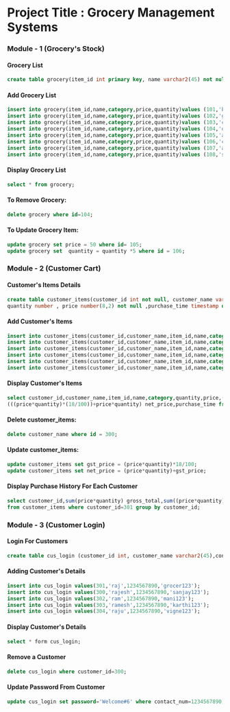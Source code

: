 # Project Title : Grocery Management Systems

### Module - 1 (Grocery's Stock)

#### Grocery List
```sql
create table grocery(item_id int primary key, name varchar2(45) not null , category varchar2(23) , price number(8,2) not null , quantity int);
```
#### Add Grocery List
```sql
insert into grocery(item_id,name,category,price,quantity)values (101,'bengal gram(250g)','cereals and pulses',80,30);
insert into grocery(item_id,name,category,price,quantity)values (102,'green gram(250g)','cereals and pulses',70,30);
insert into grocery(item_id,name,category,price,quantity)values (103,'corn flour(250g)','flours',40,30);
insert into grocery(item_id,name,category,price,quantity)values (104,'onion (1kg)','vegetables',110,40);
insert into grocery(item_id,name,category,price,quantity)values (105,'apple (1kg)','fruits',80,10);
insert into grocery(item_id,name,category,price,quantity)values (106,'cloves (10g)','spices',30,40);
insert into grocery(item_id,name,category,price,quantity)values (107,'almond','dry fruits',30,60);
insert into grocery(item_id,name,category,price,quantity)values (108,'semolina (250g)','miscellaneous',50,30);
```
#### Display Grocery List
```sql
select * from grocery;
```
#### To Remove Grocery:
```sql
delete grocery where id=104;
```
#### To Update Grocery Item:
```sql
update grocery set price = 50 where id= 105;
update grocery set  quantity = quantity *5 where id = 106;
```

### Module - 2 (Customer Cart)

#### Customer's Items Details
```sql
create table customer_items(customer_id int not null, customer_name varchar2(45) not null, item_id int , name varchar2(45) not null , category varchar2(23) , 
quantity number , price number(8,2) not null ,purchase_time timestamp default systimestamp);
```
#### Add Customer's Items
```sql
insert into customer_items(customer_id,customer_name,item_id,name,category,quantity,price) values (300,'rajesh',105,'apple (1kg)','fruits',1.5,80,14.4,134.4);
insert into customer_items(customer_id,customer_name,item_id,name,category,quantity,price) values (300,'rajesh',104,'onion (1kg)','vegetables',2,110);
insert into customer_items(customer_id,customer_name,item_id,name,category,quantity,price) values (301,'raj',106,'cloves(10kg)','spices',1,30);
insert into customer_items(customer_id,customer_name,item_id,name,category,quantity,price) values (302,'ram',108,'semolina(250g)','miscellaneous',1.5,50);
insert into customer_items(customer_id,customer_name,item_id,name,category,quantity,price) values (301,'raj',107,'almond','dry fruits',3,30);
insert into customer_items(customer_id,customer_name,item_id,name,category,quantity,price) values (303,'ramesh',110,'corn flour(250g)','flours',2,40);
```
#### Display Customer's Items
```sql
select customer_id,customer_name,item_id,name,category,quantity,price,(price*quantity)*(18/100) gst_price,
(((price*quantity)*(18/100))+price*quantity) net_price,purchase_time from customer_items;
```

#### Delete customer_items:
```sql
delete customer_name where id = 300;
```

#### Update customer_items:
```sql
update customer_items set gst_price = (price*quantity)*18/100;
update customer_items set net_price = (price*quantity)+gst_price;
```

#### Display Purchase History For Each Customer
```sql
select customer_id,sum(price*quantity) gross_total,sum((price*quantity)*(18/100)) total_gst,sum((((price*quantity)*(18/100))+price*quantity)) grant_total
from customer_items where customer_id=301 group by customer_id;
```
### Module - 3 (Customer Login)

#### Login For Customers
```sql
create table cus_login (customer_id int, customer_name varchar2(45),contact_num number,password varchar2(20));
```

#### Adding Customer's Details
```sql
insert into cus_login values(301,'raj',1234567890,'grocer123');
insert into cus_login values(300,'rajesh',1234567890,'sanjay123');
insert into cus_login values(302,'ram',1234567890,'mani123');
insert into cus_login values(303,'ramesh',1234567890,'karthi123');
insert into cus_login values(304,'raju',1234567890,'vigne123');
```
#### Display Customer's Details
```sql
select * form cus_login;
```
#### Remove a Customer
```sql
delete cus_login where customer_id=300;
```
#### Update Password From Customer
```sql
update cus_login set password='Welcome#6' where contact_num=1234567890;
```
